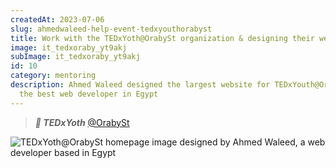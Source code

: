 ```yaml
---
createdAt: 2023-07-06
slug: ahmedwaleed-help-event-tedxyouthorabyst
title: Work with the TEDxYoth@OrabySt organization & designing their website
image: it_tedxoraby_yt9akj
subImage: it_tedxoraby_yt9akj
id: 10
category: mentoring
description: Ahmed Waleed designed the largest website for TEDxYouth@OrabySt -
  the best web developer in Egypt
---
```

> ***🚀 TEDxYoth*** [@OrabySt](https://tedxyouthorabyst.netlify.app/index.html)

![TEDxYoth@OrabySt homepage image designed by Ahmed Waleed, a web developer based in Egypt](https://res.cloudinary.com/drcfigqqr/image/upload/v1688624837/tedd-home_xqof0f.webp "TEDxYoth@OrabySt homepage image designed by Ahmed Waleed, a web developer based in Egypt")